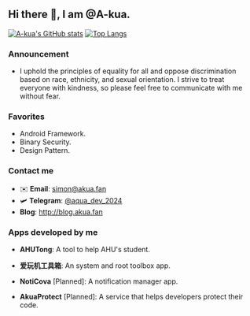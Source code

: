 ## Hi there 👋, I am @A-kua.

[![A-kua's GitHub stats](https://github-readme-stats.vercel.app/api?username=A-kua)](https://github.com/A-kua/github-readme-stats) 
[![Top Langs](https://github-readme-stats.vercel.app/api/top-langs/?username=A-kua)](https://github.com/A-kua/github-readme-stats) 

### Announcement

- I uphold the principles of equality for all and oppose discrimination based on race, ethnicity, and sexual orientation. I strive to treat everyone with kindness, so please feel free to communicate with me without fear.

### Favorites

- Android Framework.
- Binary Security.
- Design Pattern.

### Contact me

- ✉️ **Email**: simon@akua.fan
- 🛩️ **Telegram**: [@aqua_dev_2024](https://t.me/aqua_dev_2024)
- **Blog**: http://blog.akua.fan

### Apps developed by me

- **AHUTong**: A tool to help AHU's student. 

- **爱玩机工具箱**: An system and root toolbox app.

- **NotiCova** [Planned]: A notification manager app.

- **AkuaProtect** [Planned]: A service that helps developers protect their code.
